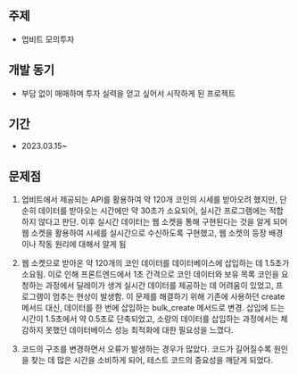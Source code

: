 ## 주제
- 업비트 모의투자


## 개발 동기
- 부담 없이 매매하며 투자 실력을 얻고 싶어서 시작하게 된 프로젝트


## 기간
- 2023.03.15~


## 문제점
1. 업비트에서 제공되는 API를 활용하여 약 120개 코인의 시세를 받아오려 했지만, 단순히 데이터를 받아오는 시간에만 약 30초가 소요되어, 실시간 프로그램에는 적합하지 않다고 판단. 이후 실시간 데이터는 웹 소켓을 통해 구현된다는 것을 알게 되어 웹 소켓을 활용하여 시세를 실시간으로 수신하도록 구현했고, 웹 소켓의 등장 배경이나 작동 원리에 대해서 알게 됨

2. 웹 소켓으로 받아온 약 120개의 코인 데이터를 데이터베이스에 삽입하는 데 1.5초가 소요됨. 이로 인해 프론트엔드에서 1초 간격으로 코인 데이터와 보유 목록 코인을 요청하는 과정에서 딜레이가 생겨 실시간 데이터를 제공하는 데 어려움이 있었고, 프로그램이 멈추는 현상이 발생함. 이 문제를 해결하기 위해 기존에 사용하던 create 메서드 대신, 데이터를 한 번에 삽입하는 bulk_create 메서드로 변경. 삽입에 드는 시간이 1.5초에서 약 0.5초로 단축되었고, 소량의 데이터를 삽입하는 과정에서는 체감하지 못했던 데이터베이스 성능 최적화에 대한 필요성을 느꼈다.

3. 코드의 구조를 변경하면서 오류가 발생하는 경우가 많았다. 코드가 길어질수록 원인을 찾는 데 많은 시간을 소비하게 되어, 테스트 코드의 중요성을 깨닫게 되었다.